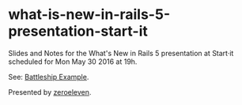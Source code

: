 # what-is-new-in-rails-5-presentation-start-it

Slides and Notes for the What's New in Rails 5 presentation at Start·it scheduled for Mon May 30 2016 at 19h.

See: [Battleship Example](https://github.com/bajalovic/battleship).

Presented by [zeroeleven](http://zeroeleven.rs).
